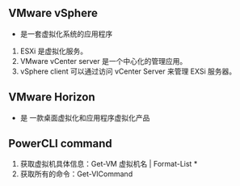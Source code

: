 ## VMware vSphere
- 是一套虚拟化系统的应用程序

1. ESXi 是虚拟化服务。
2. VMware vCenter server 是一个中心化的管理应用。
3. vSphere client 可以通过访问 vCenter Server 来管理 EXSi 服务器。

## VMware Horizon 
- 是 一款桌面虚拟化和应用程序虚拟化产品

## PowerCLI  command
1. 获取虚拟机具体信息：Get-VM 虚拟机名 | Format-List *
2. 获取所有的命令：Get-VICommand
